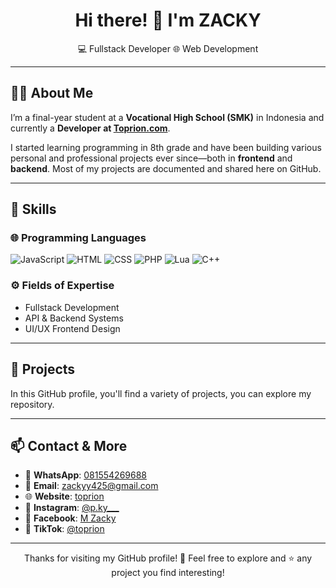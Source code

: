 <h1 align="center">Hi there! 👋 I'm ZACKY</h1>
<p align="center">
  💻 Fullstack Developer <!--• 🎮 Game Development •--> 🌐 Web Development
</p>

---

## 🧑‍🎓 About Me

I’m a final-year student at a **Vocational High School (SMK)** in Indonesia and currently a **Developer at [Toprion.com](https://toprion.com)**.

I started learning programming in 8th grade and have been building various personal and professional projects ever since—both in **frontend** and **backend**. Most of my projects are documented and shared here on GitHub.

---

## 🚀 Skills

### 🌐 Programming Languages
![JavaScript](https://img.shields.io/badge/JavaScript-F7DF1E?style=flat&logo=javascript&logoColor=black)
![HTML](https://img.shields.io/badge/HTML5-E34F26?style=flat&logo=html5&logoColor=white)
![CSS](https://img.shields.io/badge/CSS3-1572B6?style=flat&logo=css3&logoColor=white)
![PHP](https://img.shields.io/badge/PHP-777BB4?style=flat&logo=php&logoColor=white)
![Lua](https://img.shields.io/badge/Lua-2C2D72?style=flat&logo=lua&logoColor=white)
![C++](https://img.shields.io/badge/C++-00599C?style=flat&logo=c%2B%2B&logoColor=white)

### ⚙️ Fields of Expertise
- Fullstack Development  <!-- Game Development -->
- API & Backend Systems  
- UI/UX Frontend Design  

---

## 📁 Projects

In this GitHub profile, you'll find a variety of projects, you can explore my repository.  

---

## 📫 Contact & More

- 📱 **WhatsApp**: [081554269688](https://wa.me/6281554269688)
- 📧 **Email**: [zackyy425@gmail.com](mailto:zackyy425@gmail.com)
- 🌐 **Website**: [toprion](https://toprion.com)
- 📸 **Instagram**: [@p.ky___](https://instagram.com/p.ky___)
- 👤 **Facebook**: [M Zacky](https://www.facebook.com/share/172NmZtMos/)
- 🎵 **TikTok**: [@toprion](https://www.tiktok.com/@p.kyy___)

---

<p align="center">
  Thanks for visiting my GitHub profile! 🙏  
  Feel free to explore and ⭐ any project you find interesting!
</p>
